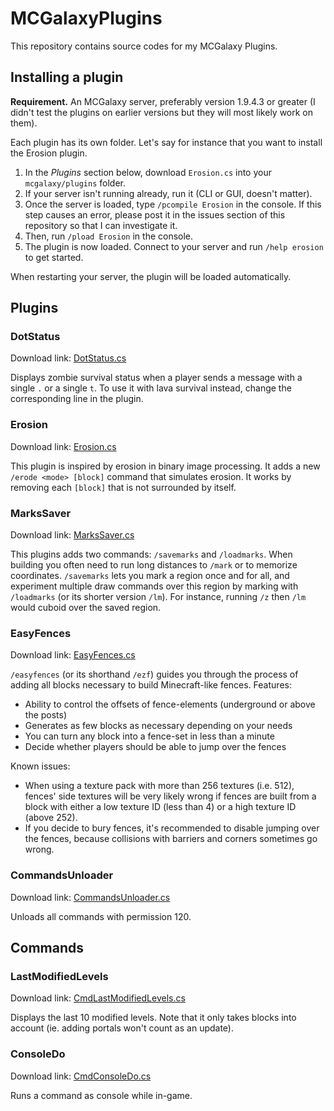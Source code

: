 # MCGalaxyPlugins

This repository contains source codes for my MCGalaxy Plugins.

## Installing a plugin

**Requirement.** An MCGalaxy server, preferably version 1.9.4.3 or greater (I didn't test the plugins on earlier versions but they will most likely work on them).

Each plugin has its own folder. Let's say for instance that you want to install the Erosion plugin.

1. In the *Plugins* section below, download `Erosion.cs` into your `mcgalaxy/plugins` folder.
2. If your server isn't running already, run it (CLI or GUI, doesn't matter).
3. Once the server is loaded, type `/pcompile Erosion` in the console. If this step causes an error, please post it in the issues section of this repository so that I can investigate it.
4. Then, run `/pload Erosion` in the console. 
5. The plugin is now loaded. Connect to your server and run `/help erosion` to get started.

When restarting your server, the plugin will be loaded automatically.

## Plugins

### DotStatus

Download link: [DotStatus.cs](https://raw.githubusercontent.com/dflat2/MCGalaxyPlugins/main/DotStatus/DotStatus.cs)

Displays zombie survival status when a player sends a message with a single `.` or a single `t`. To use it with lava survival instead, change the corresponding line in the plugin.

### Erosion

Download link: [Erosion.cs](https://raw.githubusercontent.com/dflat2/MCGalaxyPlugins/main/Erosion/Erosion.cs)

This plugin is inspired by erosion in binary image processing. It adds a new `/erode <mode> [block]` command that simulates erosion. It works by removing each `[block]` that is not surrounded by itself.

### MarksSaver

Download link: [MarksSaver.cs](https://raw.githubusercontent.com/dflat2/MCGalaxyPlugins/main/MarksSaver/MarksSaver.cs)

This plugins adds two commands: `/savemarks` and `/loadmarks`. When building you often need to run long distances to `/mark` or to memorize coordinates. `/savemarks` lets you mark a region once and for all, and experiment multiple draw commands over this region by marking with `/loadmarks` (or its shorter version `/lm`). For instance, running `/z` then `/lm` would cuboid over the saved region.

### EasyFences

Download link: [EasyFences.cs](https://raw.githubusercontent.com/dflat2/MCGalaxyPlugins/main/EasyFences/EasyFences.cs)

`/easyfences` (or its shorthand `/ezf`) guides you through the process of adding all blocks necessary to build Minecraft-like fences. Features:

+ Ability to control the offsets of fence-elements (underground or above the posts)
+ Generates as few blocks as necessary depending on your needs
+ You can turn any block into a fence-set in less than a minute
+ Decide whether players should be able to jump over the fences

Known issues:

+ When using a texture pack with more than 256 textures (i.e. 512), fences' side textures  will be very likely wrong if fences are built from a block with either a low texture ID (less than 4) or a high texture ID (above 252).
+ If you decide to bury fences, it's recommended to disable jumping over the fences, because collisions with barriers and corners sometimes go wrong.

### CommandsUnloader

Download link: [CommandsUnloader.cs](https://raw.githubusercontent.com/dflat2/MCGalaxyPlugins/main/CommandsUnloader/CommandsUnloader.cs)

Unloads all commands with permission 120.

## Commands

### LastModifiedLevels

Download link: [CmdLastModifiedLevels.cs](https://raw.githubusercontent.com/dflat2/MCGalaxyPlugins/main/Commands/Commands/CmdLastModifiedLevels.cs)

Displays the last 10 modified levels. Note that it only takes blocks into account (ie. adding portals won't count as an update).

### ConsoleDo

Download link: [CmdConsoleDo.cs](https://raw.githubusercontent.com/dflat2/MCGalaxyPlugins/main/Commands/Commands/CmdConsoleDo.cs)

Runs a command as console while in-game.
